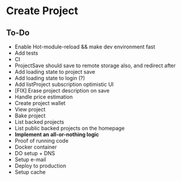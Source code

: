 # Create Project
## To-Do
  - Enable Hot-module-reload && make dev environment fast
  - Add tests
  - CI
  - ProjectSave should save to remote storage also, and redirect after
  - Add loading state to project save
  - Add loading state to login (?)
  - Add listProject subscription optimistic UI
  - [FIX] Erase project description on save
  - Handle price estimation
  - Create project wallet
  - View project
  - Bake project
  - List backed projects
  - List public backed projects on the homepage
  - __Implement an all-or-nothing logic__
  - Proof of running code
  - Docker container
  - DO setup + DNS
  - Setup e-mail
  - Deploy to production
  - Setup cache
